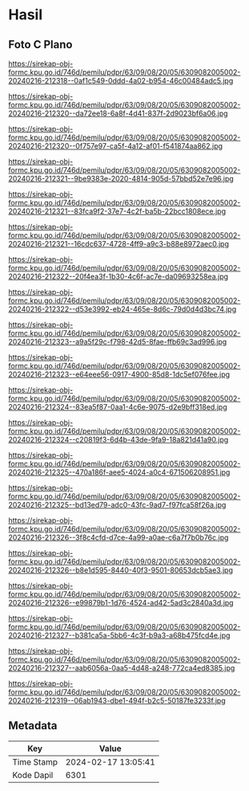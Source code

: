 # Hasil

## Foto C Plano

https://sirekap-obj-formc.kpu.go.id/746d/pemilu/pdpr/63/09/08/20/05/6309082005002-20240216-212318--0af1c549-0ddd-4a02-b954-46c00484adc5.jpg

https://sirekap-obj-formc.kpu.go.id/746d/pemilu/pdpr/63/09/08/20/05/6309082005002-20240216-212320--da72ee18-6a8f-4d41-837f-2d9023bf6a06.jpg

https://sirekap-obj-formc.kpu.go.id/746d/pemilu/pdpr/63/09/08/20/05/6309082005002-20240216-212320--0f757e97-ca5f-4a12-af01-f541874aa862.jpg

https://sirekap-obj-formc.kpu.go.id/746d/pemilu/pdpr/63/09/08/20/05/6309082005002-20240216-212321--9be9383e-2020-4814-905d-57bbd52e7e96.jpg

https://sirekap-obj-formc.kpu.go.id/746d/pemilu/pdpr/63/09/08/20/05/6309082005002-20240216-212321--83fca9f2-37e7-4c2f-ba5b-22bcc1808ece.jpg

https://sirekap-obj-formc.kpu.go.id/746d/pemilu/pdpr/63/09/08/20/05/6309082005002-20240216-212321--16cdc637-4728-4ff9-a9c3-b88e8972aec0.jpg

https://sirekap-obj-formc.kpu.go.id/746d/pemilu/pdpr/63/09/08/20/05/6309082005002-20240216-212322--20f4ea3f-1b30-4c6f-ac7e-da09693258ea.jpg

https://sirekap-obj-formc.kpu.go.id/746d/pemilu/pdpr/63/09/08/20/05/6309082005002-20240216-212322--d53e3992-eb24-465e-8d6c-79d0d4d3bc74.jpg

https://sirekap-obj-formc.kpu.go.id/746d/pemilu/pdpr/63/09/08/20/05/6309082005002-20240216-212323--a9a5f29c-f798-42d5-8fae-ffb69c3ad996.jpg

https://sirekap-obj-formc.kpu.go.id/746d/pemilu/pdpr/63/09/08/20/05/6309082005002-20240216-212323--e64eee56-0917-4900-85d8-1dc5ef076fee.jpg

https://sirekap-obj-formc.kpu.go.id/746d/pemilu/pdpr/63/09/08/20/05/6309082005002-20240216-212324--83ea5f87-0aa1-4c6e-9075-d2e9bff318ed.jpg

https://sirekap-obj-formc.kpu.go.id/746d/pemilu/pdpr/63/09/08/20/05/6309082005002-20240216-212324--c20819f3-6d4b-43de-9fa9-18a821d41a90.jpg

https://sirekap-obj-formc.kpu.go.id/746d/pemilu/pdpr/63/09/08/20/05/6309082005002-20240216-212325--470a186f-aee5-4024-a0c4-671506208951.jpg

https://sirekap-obj-formc.kpu.go.id/746d/pemilu/pdpr/63/09/08/20/05/6309082005002-20240216-212325--bd13ed79-adc0-43fc-9ad7-f97fca58f26a.jpg

https://sirekap-obj-formc.kpu.go.id/746d/pemilu/pdpr/63/09/08/20/05/6309082005002-20240216-212326--3f8c4cfd-d7ce-4a99-a0ae-c6a7f7b0b76c.jpg

https://sirekap-obj-formc.kpu.go.id/746d/pemilu/pdpr/63/09/08/20/05/6309082005002-20240216-212326--b8e1d595-8440-40f3-9501-80653dcb5ae3.jpg

https://sirekap-obj-formc.kpu.go.id/746d/pemilu/pdpr/63/09/08/20/05/6309082005002-20240216-212326--e99879b1-1d76-4524-ad42-5ad3c2840a3d.jpg

https://sirekap-obj-formc.kpu.go.id/746d/pemilu/pdpr/63/09/08/20/05/6309082005002-20240216-212327--b381ca5a-5bb6-4c3f-b9a3-a68b475fcd4e.jpg

https://sirekap-obj-formc.kpu.go.id/746d/pemilu/pdpr/63/09/08/20/05/6309082005002-20240216-212327--aab6056a-0aa5-4d48-a248-772ca4ed8385.jpg

https://sirekap-obj-formc.kpu.go.id/746d/pemilu/pdpr/63/09/08/20/05/6309082005002-20240216-212319--06ab1943-dbe1-494f-b2c5-50187fe3233f.jpg


## Metadata

| Key        | Value               |
| ---------- | ------------------- |
| Time Stamp | 2024-02-17 13:05:41 |
| Kode Dapil | 6301                |




